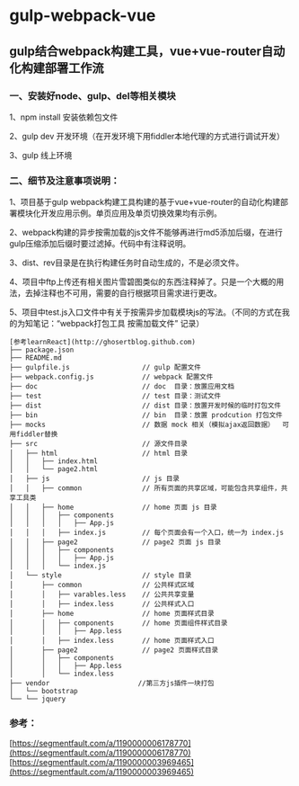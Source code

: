 # gulp-webpack-vue
## gulp结合webpack构建工具，vue+vue-router自动化构建部署工作流

### 一、安装好node、gulp、del等相关模块
1、npm install 安装依赖包文件

2、gulp dev 开发环境（在开发环境下用fiddler本地代理的方式进行调试开发）

3、gulp 线上环境


### 二、细节及注意事项说明：
1、项目基于gulp webpack构建工具构建的基于vue+vue-router的自动化构建部署模块化开发应用示例。单页应用及单页切换效果均有示例。

2、webpack构建的异步按需加载的js文件不能够再进行md5添加后缀，在进行gulp压缩添加后缀时要过滤掉。代码中有注释说明。

3、dist、rev目录是在执行构建任务时自动生成的，不是必须文件。

4、项目中ftp上传还有相关图片雪碧图类似的东西注释掉了。只是一个大概的用法，去掉注释也不可用，需要的自行根据项目需求进行更改。

5、项目中test.js入口文件中有关于按需异步加载模块js的写法。（不同的方式在我的为知笔记：“webpack打包工具 按需加载文件” 记录）

```大型的项目一般为多页应用，不会将全部功能放到一个单页中，会按照功能模块分隔成多个单页，可参照一下目录结构
[参考learnReact](http://ghosertblog.github.com)
├── package.json                 
├── README.md                    
├── gulpfile.js                  // gulp 配置文件
├── webpack.config.js            // webpack 配置文件
├── doc                          // doc  目录：放置应用文档
├── test                         // test 目录：测试文件
├── dist                         // dist 目录：放置开发时候的临时打包文件
├── bin                          // bin  目录：放置 prodcution 打包文件
├── mocks                        // 数据 mock 相关（模拟ajax返回数据）  可用fiddler替换
├── src                          // 源文件目录
│   ├── html                     // html 目录 
│   │   ├── index.html
│   │   └── page2.html
│   ├── js                       // js 目录 
│   │   ├── common               // 所有页面的共享区域，可能包含共享组件，共享工具类
│   │   ├── home                 // home 页面 js 目录
│   │   │   ├── components
│   │   │   │   ├── App.js
│   │   │   ├── index.js         // 每个页面会有一个入口，统一为 index.js
│   │   ├── page2                // page2 页面 js 目录
│   │   │   ├── components
│   │   │   │   ├── App.js
│   │   │   └── index.js
│   └── style                    // style 目录
│       ├── common               // 公共样式区域
│       │   ├── varables.less    // 公共共享变量
│       │   ├── index.less       // 公共样式入口
│       ├── home                 // home 页面样式目录    
│       │   ├── components       // home 页面组件样式目录
│       │   │   ├── App.less 
│       │   ├── index.less       // home 页面样式入口
│       ├── page2                // page2 页面样式目录
│       │   ├── components       
│       │   │   ├── App.less
│       │   └── index.less       
├── vendor                      //第三方js插件一块打包
│   └── bootstrap
└── └── jquery
``` 
### 参考：
[https://segmentfault.com/a/1190000006178770](https://segmentfault.com/a/1190000006178770)
[https://segmentfault.com/a/1190000003969465](https://segmentfault.com/a/1190000003969465)

